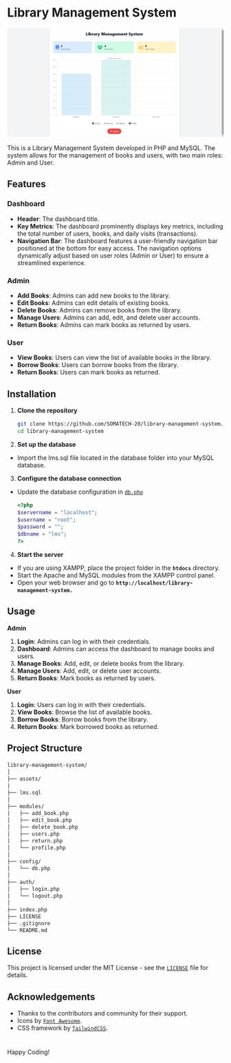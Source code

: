 # Library Management System

![preview](assets/dashoard.png)

This is a Library Management System developed in PHP and MySQL. The system allows for the management of books and users, with two main roles: Admin and User. 

## Features

### Dashboard
- **Header**: The dashboard title.
- **Key Metrics**: The dashboard prominently displays key metrics, including the total number of users, books, and daily visits (transactions).
- **Navigation Bar**: The dashboard features a user-friendly navigation bar positioned at the bottom for easy access. The navigation options dynamically adjust based on user roles (Admin or User) to ensure a streamlined experience.

### Admin
- **Add Books**: Admins can add new books to the library.
- **Edit Books**: Admins can edit details of existing books.
- **Delete Books**: Admins can remove books from the library.
- **Manage Users**: Admins can add, edit, and delete user accounts.
- **Return Books**: Admins can mark books as returned by users.

### User
- **View Books**: Users can view the list of available books in the library.
- **Borrow Books**: Users can borrow books from the library.
- **Return Books**: Users can mark books as returned.

## Installation

1. **Clone the repository**
   ```sh
   git clone https://github.com/SOMATECH-20/library-management-system.git
   cd library-management-system
2. **Set up the database**

  - Import the lms.sql file located in the database folder into your MySQL database.
3. **Configure the database connection**

  - Update the database configuration in [`db.php`](config/db.php)
    ```php
    <?php
    $servername = "localhost";
    $username = "root";
    $password = "";
    $dbname = "lms";
    ?>
    ```
4. **Start the server**

* If you are using XAMPP, place the project folder in the **`htdocs`** directory.
* Start the Apache and MySQL modules from the XAMPP control panel.
* Open your web browser and go to **`http://localhost/library-management-system.`**

## Usage

**Admin**
1. **Login**: Admins can log in with their credentials.
2. **Dashboard**: Admins can access the dashboard to manage books and users.
3. **Manage Books**: Add, edit, or delete books from the library.
4. **Manage Users**: Add, edit, or delete user accounts.
5. **Return Books**: Mark books as returned by users.
   
**User**
1. **Login**: Users can log in with their credentials.
2. **View Books**: Browse the list of available books.
3. **Borrow Books**: Borrow books from the library.
4. **Return Books**: Mark borrowed books as returned.

## Project Structure
```arduino
library-management-system/
│
├── assets/
|
├── lms.sql
│
├── modules/
│   ├── add_book.php
│   ├── edit_book.php
│   ├── delete_book.php
│   ├── users.php
│   ├── return.php
│   └── profile.php
│
├── config/
│   └── db.php
│
├── auth/
│   ├── login.php
│   └── logout.php
│
├── index.php
├── LICENSE
├── .gitignore
└── README.md
```

## License
This project is licensed under the MIT License - see the [`LICENSE`](LICENSE) file for details.

## Acknowledgements
- Thanks to the contributors and community for their support.
- Icons by [`Font Awesome`](https://fontawesome.com/).
- CSS framework by [`TailwindCSS`](https://tailwindcss.com/).
#
Happy Coding!
